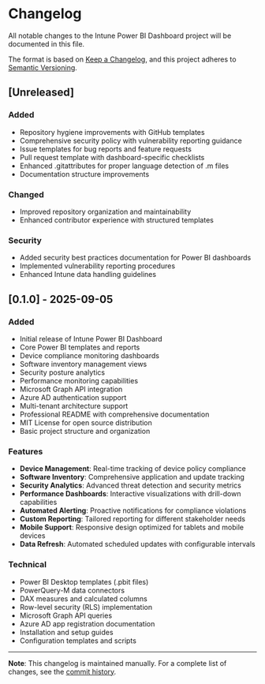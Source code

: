 # Changelog

All notable changes to the Intune Power BI Dashboard project will be documented in this file.

The format is based on [Keep a Changelog](https://keepachangelog.com/en/1.0.0/),
and this project adheres to [Semantic Versioning](https://semver.org/spec/v2.0.0.html).

## [Unreleased]

### Added
- Repository hygiene improvements with GitHub templates
- Comprehensive security policy with vulnerability reporting guidance
- Issue templates for bug reports and feature requests
- Pull request template with dashboard-specific checklists
- Enhanced .gitattributes for proper language detection of .m files
- Documentation structure improvements

### Changed
- Improved repository organization and maintainability
- Enhanced contributor experience with structured templates

### Security
- Added security best practices documentation for Power BI dashboards
- Implemented vulnerability reporting procedures
- Enhanced Intune data handling guidelines

## [0.1.0] - 2025-09-05

### Added
- Initial release of Intune Power BI Dashboard
- Core Power BI templates and reports
- Device compliance monitoring dashboards
- Software inventory management views
- Security posture analytics
- Performance monitoring capabilities
- Microsoft Graph API integration
- Azure AD authentication support
- Multi-tenant architecture support
- Professional README with comprehensive documentation
- MIT License for open source distribution
- Basic project structure and organization

### Features
- **Device Management**: Real-time tracking of device policy compliance
- **Software Inventory**: Comprehensive application and update tracking
- **Security Analytics**: Advanced threat detection and security metrics
- **Performance Dashboards**: Interactive visualizations with drill-down capabilities
- **Automated Alerting**: Proactive notifications for compliance violations
- **Custom Reporting**: Tailored reporting for different stakeholder needs
- **Mobile Support**: Responsive design optimized for tablets and mobile devices
- **Data Refresh**: Automated scheduled updates with configurable intervals

### Technical
- Power BI Desktop templates (.pbit files)
- PowerQuery-M data connectors
- DAX measures and calculated columns
- Row-level security (RLS) implementation
- Microsoft Graph API queries
- Azure AD app registration documentation
- Installation and setup guides
- Configuration templates and scripts

---

**Note**: This changelog is maintained manually. For a complete list of changes, see the [commit history](https://github.com/a-ariff/intune-powerbi-dashboard/commits/main).
